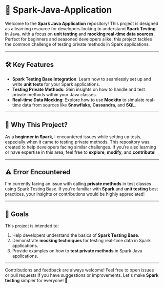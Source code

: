 # 🚀 Spark-Java-Application

Welcome to the **Spark Java Application** repository! This project is designed as a learning resource for developers looking to understand **Spark Testing** in Java, with a focus on **unit testing** and **mocking real-time data sources**. Perfect for beginners and seasoned developers alike, this project tackles the common challenge of testing private methods in Spark applications.

---

## 🛠️ Key Features

- **Spark Testing Base Integration**: Learn how to seamlessly set up and write **unit tests** for your Spark applications.
- **Testing Private Methods**: Gain insights on how to handle and test private methods within your Java classes.
- **Real-time Data Mocking**: Explore how to use **Mockito** to simulate real-time data from sources like **Snowflake**, **Cassandra**, and **SQL**.

---

## 🌟 Why This Project?

As a **beginner in Spark**, I encountered issues while setting up tests, especially when it came to testing private methods. This repository was created to help developers facing similar challenges. If you’re also learning or have expertise in this area, feel free to **explore**, **modify**, and **contribute**!

---

## ⚠️ Error Encountered

I'm currently facing an issue with calling **private methods** in test classes using Spark Testing Base. If you're familiar with **Spark** and **unit testing** best practices, your insights or contributions would be highly appreciated!

---

## 🎯 Goals

This project is intended to:
1. Help developers understand the basics of **Spark Testing Base**.
2. Demonstrate **mocking techniques** for testing real-time data in Spark applications.
3. Provide examples on how to **test private methods** in Spark Java applications.

---

Contributions and feedback are always welcome! Feel free to open issues or pull requests if you have suggestions or improvements. Let's make **Spark testing** simpler for everyone! 🎉

